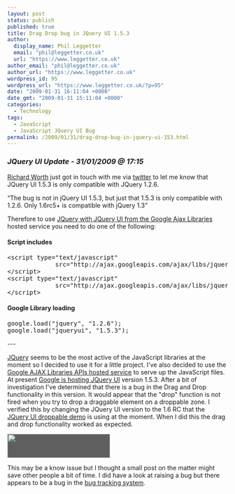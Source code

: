 ```yaml
---
layout: post
status: publish
published: true
title: Drag Drop bug in JQuery UI 1.5.3
author:
  display_name: Phil Leggetter
  email: "phil@leggetter.co.uk"
  url: "https://www.leggetter.co.uk"
author_email: "phil@leggetter.co.uk"
author_url: "https://www.leggetter.co.uk"
wordpress_id: 95
wordpress_url: "https://www.leggetter.co.uk/?p=95"
date: "2009-01-31 16:11:04 +0000"
date_gmt: "2009-01-31 15:11:04 +0000"
categories:
  - Technology
tags:
  - JavaScript
  - JavaScript JQuery UI Bug
permalink: /2009/01/31/drag-drop-bug-in-jquery-ui-153.html
---
```


<h3><em>JQuery UI Update - 31/01/2009 @ 17:15</em></h3>
<p><a title="Richard D Worth" href="http://rdworth.org/blog/">Richard Worth</a> just got in touch with me via <a href="http://twitter.com/rworth">twitter</a> to let me know that JQuery UI 1.5.3 is only compatible with JQuery 1.2.6.</p>
<p><q cite="http://twitter.com/rworth/status/1164840041">The bug is not in jQuery UI 1.5.3, but just that 1.5.3 is only compatible with 1.2.6. Only 1.6rc5+ is compatible with jQuery 1.3</q></p>
<p>Therefore to use <a href="http://code.google.com/apis/ajaxlibs/documentation/index.html#jqueryUI">JQuery with JQuery UI from the Google Ajax Libraries</a> hosted service you need to do one of the following:</p>
<h4>Script includes</h4>
<pre name="code" class="html">&lt;script type="text/javascript"
             src="http://ajax.googleapis.com/ajax/libs/jquery/1.2.6/jquery.min.js"&gt;
&lt;/script&gt;
&lt;script type="text/javascript"
             src="http://ajax.googleapis.com/ajax/libs/jqueryui/1.5.3/jquery-ui.jss"&gt;
&lt;/script&gt;</pre>
<h4>Google Library loading</h4>
<pre name="code" class="javascript">google.load("jquery", "1.2.6");
google.load("jqueryui", "1.5.3");</pre>
<p>---</p>
<p><a href="http://jquery.com/">JQuery</a> seems to be the most active of the JavaScript libraries at the moment so I decided to use it for a little project. I've also decided to use the <a href="http://code.google.com/apis/ajaxlibs/">Google AJAX Libraries APIs hosted service</a> to serve up the JavaScript files. At present <a href="http://code.google.com/apis/ajaxlibs/documentation/index.html#jqueryUI">Google is hosting JQuery UI</a> version 1.5.3. After a bit of investigation I've determined that there is a bug in the Drag  and Drop functionality in this version. It would appear that the "drop" function is not fired when you try to drop a draggable element on a droppable zone. I verified this by changing the JQuery UI version to the 1.6 RC that the <a href="http://ui.jquery.com/demos/droppable/">JQuery UI droppable demo</a> is using at the moment. When I did this the drag and drop functionality worked as expected.</p>
<p><img class="alignnone" style="background-color:#5f5f5f;" title="JQuery UI" src="http://ui.jquery.com/images/logo.gif" alt="" width="235" height="55" /></p>
<p>This may be a know issue but I thought a small post on the matter might save other people a bit of time. I did have a look at raising a bug but there appears to be a bug in the <a href="http://dev.jqueryui.com/report/10?P=droppable">bug tracking system</a>.</p>
